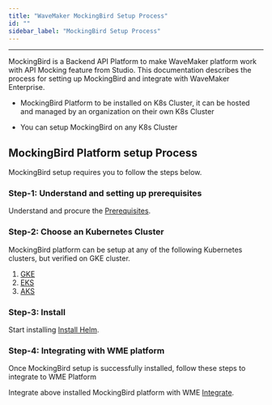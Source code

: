 ```yaml
---
title: "WaveMaker MockingBird Setup Process"
id: ""
sidebar_label: "MockingBird Setup Process"
---
```

---

MockingBird is a Backend API Platform to make WaveMaker platform work with API Mocking feature from Studio. This documentation describes the process for setting up MockingBird and integrate with WaveMaker Enterprise.

- MockingBird Platform to be installed on K8s Cluster, it can be hosted and managed by an organization on their own K8s Cluster

- You can setup MockingBird on any K8s Cluster

## MockingBird Platform setup Process

MockingBird setup requires you to follow the steps below.


### Step-1: Understand and setting up prerequisites

Understand and procure the [Prerequisites](/learn/on-premise/extensions/mb-prerequisites.md).

### Step-2: Choose an Kubernetes Cluster

MockingBird platform can be setup at any of the following Kubernetes clusters, but verified on GKE cluster.

1. [GKE](https://cloud.google.com/learn/what-is-kubernetes)
2. [EKS](https://aws.amazon.com/eks/)
3. [AKS](https://learn.microsoft.com/en-us/azure/aks/)

### Step-3: Install 

Start installing [Install Helm](/learn/on-premise/extensions/mb-install.md).


### Step-4: Integrating with WME platform

Once MockingBird setup is successfully installed, follow these steps to integrate to WME Platform

Integrate above installed MockingBird platform with WME [Integrate](/learn/on-premise/extensions/mb-integrate.md).


